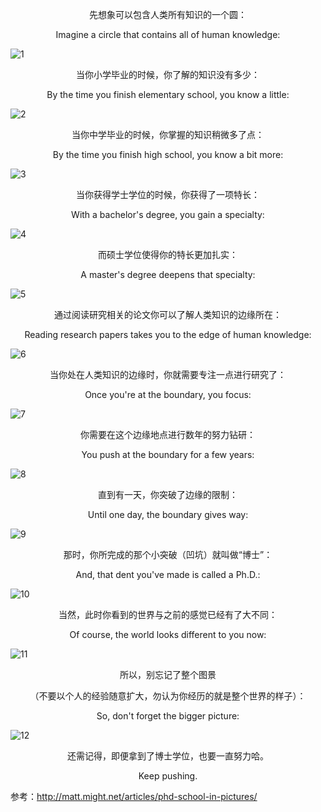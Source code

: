 <center><p>先想象可以包含人类所有知识的一个圆：</p></center>
<center><p>Imagine a circle that contains all of human knowledge:</p></center>

<img src="https://s1.ax1x.com/2020/03/15/83dUDx.jpg" alt="1" border="0">

<center><p>当你小学毕业的时候，你了解的知识没有多少：</p></center>
<center><p>By the time you finish elementary school, you know a little:</p></center>

<img src="https://s1.ax1x.com/2020/03/15/83d8C4.jpg" alt="2" border="0">

<center><p>当你中学毕业的时候，你掌握的知识稍微多了点：</p></center>
<center><p>By the time you finish high school, you know a bit more:</p></center>

<img src="https://s1.ax1x.com/2020/03/15/83dYvR.jpg" alt="3" border="0">

<center><p>当你获得学士学位的时候，你获得了一项特长：</p></center>
<center><p>With a bachelor's degree, you gain a specialty:</p></center>

<img src="https://s1.ax1x.com/2020/03/15/83dJ29.jpg" alt="4" border="0">

<center><p>而硕士学位使得你的特长更加扎实：</p></center>
<center><p>A master's degree deepens that specialty:</p></center>

<img src="https://s1.ax1x.com/2020/03/15/83dQET.jpg" alt="5" border="0">

<center><p>通过阅读研究相关的论文你可以了解人类知识的边缘所在：</p></center>
<center><p>Reading research papers takes you to the edge of human knowledge: </p></center>

<img src="https://s1.ax1x.com/2020/03/15/83d6xA.jpg" alt="6" border="0">

<center><p>当你处在人类知识的边缘时，你就需要专注一点进行研究了：</p></center>
<center><p>Once you're at the boundary, you focus:</p></center>

<img src="https://s1.ax1x.com/2020/03/15/83dgKI.jpg" alt="7" border="0">

<center><p>你需要在这个边缘地点进行数年的努力钻研：</p></center>
<center><p>You push at the boundary for a few years:</p></center>

<img src="https://s1.ax1x.com/2020/03/15/83dfVf.jpg" alt="8" border="0">

<center><p>直到有一天，你突破了边缘的限制：</p></center>
<center><p>Until one day, the boundary gives way:</p></center>

<img src="https://s1.ax1x.com/2020/03/15/83dy2d.jpg" alt="9" border="0">

<center><p>那时，你所完成的那个小突破（凹坑）就叫做“博士”：</p></center>
<center><p>And, that dent you've made is called a Ph.D.:</p></center>

<img src="https://s1.ax1x.com/2020/03/15/83ds8H.jpg" alt="10" border="0">

<center><p>当然，此时你看到的世界与之前的感觉已经有了大不同：</p></center>
<center><p>Of course, the world looks different to you now:</p></center>

<img src="https://s1.ax1x.com/2020/03/15/83d2rt.jpg" alt="11" border="0">

<center><p>所以，别忘记了整个图景</p></center>
<center><p>（不要以个人的经验随意扩大，勿认为你经历的就是整个世界的样子）：</p></center>
<center><p>So, don't forget the bigger picture:</p></center>

<img src="https://s1.ax1x.com/2020/03/15/83dRqP.jpg" alt="12" border="0">

<center><p>还需记得，即便拿到了博士学位，也要一直努力哈。</p></center>
<center><p>Keep pushing.</p></center>

参考：http://matt.might.net/articles/phd-school-in-pictures/